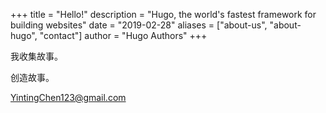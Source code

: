 +++
title = "Hello!"
description = "Hugo, the world's fastest framework for building websites"
date = "2019-02-28"
aliases = ["about-us", "about-hugo", "contact"]
author = "Hugo Authors"
+++

我收集故事。

创造故事。

YintingChen123@gmail.com